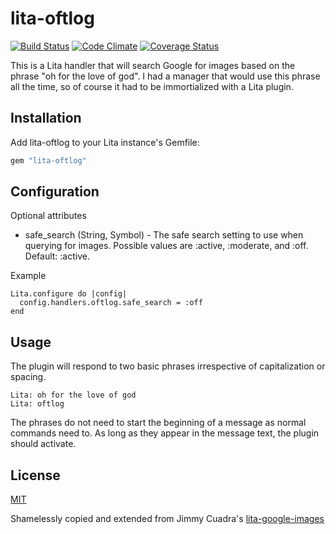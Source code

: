 # lita-oftlog

[![Build Status](https://travis-ci.org/hickey/lita-oftlog.png?branch=master)](https://travis-ci.org/hickey/lita-oftlog)
[![Code Climate](https://codeclimate.com/github/hickey/lita-oftlog.png)](https://codeclimate.com/github/hickey/lita-oftlog)
[![Coverage Status](https://coveralls.io/repos/hickey/lita-oftlog/badge.png)](https://coveralls.io/r/hickey/lita-oftlog)

This is a Lita handler that will search Google for images based on the phrase "oh for the love of god". I had a manager that would use this phrase all the time, so of course it had to be immortialized with a Lita plugin. 

## Installation

Add lita-oftlog to your Lita instance's Gemfile:

``` ruby
gem "lita-oftlog"
```

## Configuration

Optional attributes

* safe_search (String, Symbol) - The safe search setting to use when querying for images. Possible values are :active, :moderate, and :off. Default: :active.

Example

```
Lita.configure do |config|
  config.handlers.oftlog.safe_search = :off
end
```

## Usage

The plugin will respond to two basic phrases irrespective of capitalization or spacing. 

```
Lita: oh for the love of god
Lita: oftlog
```

The phrases do not need to start the beginning of a message as normal commands need to. As long as they appear in the message text, the plugin should activate. 

## License

[MIT](http://opensource.org/licenses/MIT)

Shamelessly copied and extended from Jimmy Cuadra's [lita-google-images](https://github.com/jimmycuadra/lita-google-images)